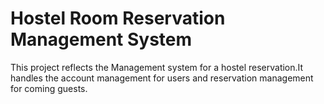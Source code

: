 # Hostel Room Reservation Management System
This project reflects the Management system for a hostel reservation.It handles the account management for users and reservation management for coming guests. 
